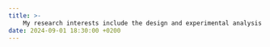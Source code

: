 ```yaml
---
title: >-
    My research interests include the design and experimental analysis of architectures, protocols, and applications for next-generation wireless communication and sensing systems with a focus on millimeter-wave and terahertz networks, Internet of Things, robotic wireless networks, and wireless security. On these topics, my lab’s research spans from theoretical analysis and modeling to hardware implementations and experimental evaluations.
date: 2024-09-01 18:30:00 +0200
---
```

